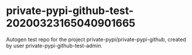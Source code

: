 # private-pypi-github-test-20200323165040901665
Autogen test repo for the project private-pypi/private-pypi-github, created by user private-pypi-github-test-admin.
